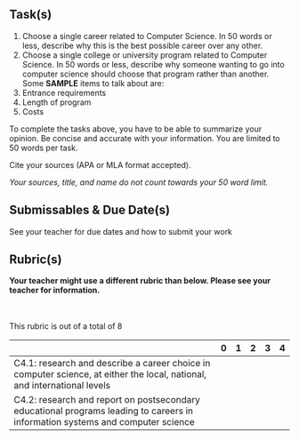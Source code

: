 Task(s)
-------
1. Choose a single career related to Computer Science.  In 50 words or less, describe why this is the best possible career over any other.
2. Choose a single college or university program related to Computer Science.  In 50 words or less, describe why someone wanting to go into computer science should choose that program rather than another.  Some **SAMPLE** items to talk about are:
  1. Entrance requirements
  2. Length of program
  3. Costs

To complete the tasks above, you have to be able to summarize your opinion.  Be concise and accurate with your information.  You are limited to 50 words per task.

Cite your sources (APA or MLA format accepted).

_Your sources, title, and name do not count towards your 50 word limit._

Submissables & Due Date(s)
----------
See your teacher for due dates and how to submit your work


Rubric(s)
---------
**Your teacher might use a different rubric than below.  Please see your teacher for information.**

<br/><br/>
This rubric is out of a total of 8

| | 0 | 1 | 2 | 3 | 4 |
|---| --- | --- | --- | --- | --- |
|C4.1: research and describe a career choice in computer science, at either the local, national, and international levels | | | | | |
|C4.2: research and report on postsecondary educational programs leading to careers in information systems and computer science | | | | | |